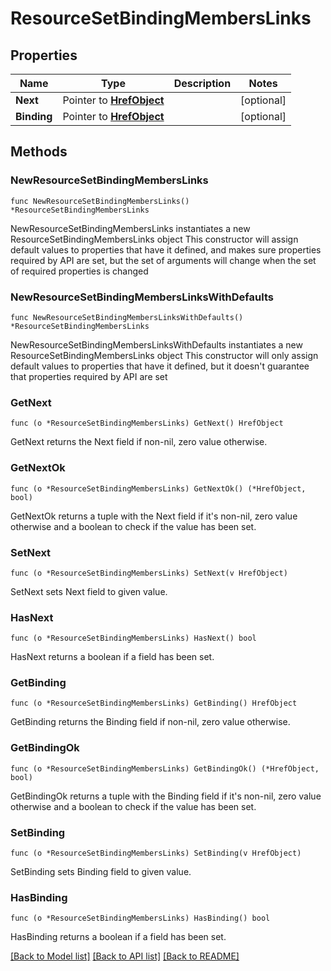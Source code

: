 # ResourceSetBindingMembersLinks

## Properties

Name | Type | Description | Notes
------------ | ------------- | ------------- | -------------
**Next** | Pointer to [**HrefObject**](HrefObject.md) |  | [optional] 
**Binding** | Pointer to [**HrefObject**](HrefObject.md) |  | [optional] 

## Methods

### NewResourceSetBindingMembersLinks

`func NewResourceSetBindingMembersLinks() *ResourceSetBindingMembersLinks`

NewResourceSetBindingMembersLinks instantiates a new ResourceSetBindingMembersLinks object
This constructor will assign default values to properties that have it defined,
and makes sure properties required by API are set, but the set of arguments
will change when the set of required properties is changed

### NewResourceSetBindingMembersLinksWithDefaults

`func NewResourceSetBindingMembersLinksWithDefaults() *ResourceSetBindingMembersLinks`

NewResourceSetBindingMembersLinksWithDefaults instantiates a new ResourceSetBindingMembersLinks object
This constructor will only assign default values to properties that have it defined,
but it doesn't guarantee that properties required by API are set

### GetNext

`func (o *ResourceSetBindingMembersLinks) GetNext() HrefObject`

GetNext returns the Next field if non-nil, zero value otherwise.

### GetNextOk

`func (o *ResourceSetBindingMembersLinks) GetNextOk() (*HrefObject, bool)`

GetNextOk returns a tuple with the Next field if it's non-nil, zero value otherwise
and a boolean to check if the value has been set.

### SetNext

`func (o *ResourceSetBindingMembersLinks) SetNext(v HrefObject)`

SetNext sets Next field to given value.

### HasNext

`func (o *ResourceSetBindingMembersLinks) HasNext() bool`

HasNext returns a boolean if a field has been set.

### GetBinding

`func (o *ResourceSetBindingMembersLinks) GetBinding() HrefObject`

GetBinding returns the Binding field if non-nil, zero value otherwise.

### GetBindingOk

`func (o *ResourceSetBindingMembersLinks) GetBindingOk() (*HrefObject, bool)`

GetBindingOk returns a tuple with the Binding field if it's non-nil, zero value otherwise
and a boolean to check if the value has been set.

### SetBinding

`func (o *ResourceSetBindingMembersLinks) SetBinding(v HrefObject)`

SetBinding sets Binding field to given value.

### HasBinding

`func (o *ResourceSetBindingMembersLinks) HasBinding() bool`

HasBinding returns a boolean if a field has been set.


[[Back to Model list]](../README.md#documentation-for-models) [[Back to API list]](../README.md#documentation-for-api-endpoints) [[Back to README]](../README.md)


